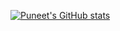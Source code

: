 [![Puneet's GitHub stats](https://github-readme-stats.vercel.app/api?username=puneetmatharu&show_icons=true&theme=midnight-purple)](https://github.com/puneetmatharu/github-readme-stats)
